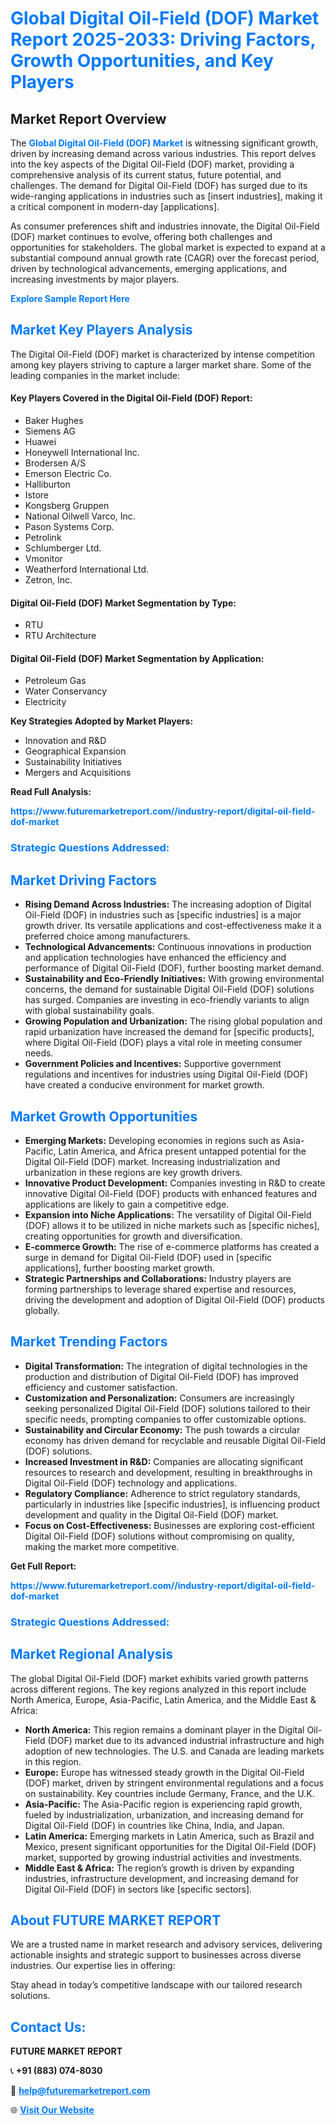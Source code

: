 <h1 style="color: #007BFF;">Global Digital Oil-Field (DOF) Market Report 2025-2033: Driving Factors, Growth Opportunities, and Key Players</h1>

<section id="overview">
<h2>Market Report Overview</h2>
<p>The <a href="https://www.futuremarketreport.com//industry-report/digital-oil-field-dof-market" style="color: #007BFF; text-decoration: none;"><strong>Global Digital Oil-Field (DOF) Market</strong></a> is witnessing significant growth, driven by increasing demand across various industries. This report delves into the key aspects of the Digital Oil-Field (DOF) market, providing a comprehensive analysis of its current status, future potential, and challenges. The demand for Digital Oil-Field (DOF) has surged due to its wide-ranging applications in industries such as [insert industries], making it a critical component in modern-day [applications].</p>
<p>As consumer preferences shift and industries innovate, the Digital Oil-Field (DOF) market continues to evolve, offering both challenges and opportunities for stakeholders. The global market is expected to expand at a substantial compound annual growth rate (CAGR) over the forecast period, driven by technological advancements, emerging applications, and increasing investments by major players.</p>
</section>

<section id="overview">
<p><a href="https://www.futuremarketreport.com//request-sample/reportId=87167" style="color: #007BFF; text-decoration: none;"><strong>Explore Sample Report Here</strong></a></p>
</section>

<section id="key-players">
<h2 style="color: #007BFF;">Market Key Players Analysis</h2>
<p>The Digital Oil-Field (DOF) market is characterized by intense competition among key players striving to capture a larger market share. Some of the leading companies in the market include:</p>
<h4>Key Players Covered in the Digital Oil-Field (DOF) Report:</h4>
<ul><li>Baker Hughes</li><li>Siemens AG</li><li>Huawei</li><li>Honeywell International Inc.</li><li>Brodersen A/S</li><li>Emerson Electric Co.</li><li>Halliburton</li><li>Istore</li><li>Kongsberg Gruppen</li><li>National Oilwell Varco, Inc.</li><li>Pason Systems Corp.</li><li>Petrolink</li><li>Schlumberger Ltd.</li><li>Vmonitor</li><li>Weatherford International Ltd.</li><li>Zetron, Inc.</li></ul>
<h4>Digital Oil-Field (DOF) Market Segmentation by Type:</h4>
<ul><li>RTU</li><li>RTU Architecture</li></ul>

<h4>Digital Oil-Field (DOF) Market Segmentation by Application:</h4>
<ul><li>Petroleum Gas</li><li>Water Conservancy</li><li>Electricity</li></ul>
<p><strong>Key Strategies Adopted by Market Players:</strong></p>
<ul>
<li>Innovation and R&D</li>
<li>Geographical Expansion</li>
<li>Sustainability Initiatives</li>
<li>Mergers and Acquisitions</li>
</ul>
</section>

<section>
<p><strong>Read Full Analysis: </strong></p><a href="https://www.futuremarketreport.com//industry-report/digital-oil-field-dof-market" style="color: #007BFF; text-decoration: none;"><strong>https://www.futuremarketreport.com//industry-report/digital-oil-field-dof-market</strong></a>
<h3 style="color: #007BFF;">Strategic Questions Addressed:</h3>
</section>

<section id="driving-factors">
<h2 style="color: #007BFF;">Market Driving Factors</h2>
<ul>
<li><strong>Rising Demand Across Industries:</strong> The increasing adoption of Digital Oil-Field (DOF) in industries such as [specific industries] is a major growth driver. Its versatile applications and cost-effectiveness make it a preferred choice among manufacturers.</li>
<li><strong>Technological Advancements:</strong> Continuous innovations in production and application technologies have enhanced the efficiency and performance of Digital Oil-Field (DOF), further boosting market demand.</li>
<li><strong>Sustainability and Eco-Friendly Initiatives:</strong> With growing environmental concerns, the demand for sustainable Digital Oil-Field (DOF) solutions has surged. Companies are investing in eco-friendly variants to align with global sustainability goals.</li>
<li><strong>Growing Population and Urbanization:</strong> The rising global population and rapid urbanization have increased the demand for [specific products], where Digital Oil-Field (DOF) plays a vital role in meeting consumer needs.</li>
<li><strong>Government Policies and Incentives:</strong> Supportive government regulations and incentives for industries using Digital Oil-Field (DOF) have created a conducive environment for market growth.</li>
</ul>
</section>

<section id="growth-opportunities">
<h2 style="color: #007BFF;">Market Growth Opportunities</h2>
<ul>
<li><strong>Emerging Markets:</strong> Developing economies in regions such as Asia-Pacific, Latin America, and Africa present untapped potential for the Digital Oil-Field (DOF) market. Increasing industrialization and urbanization in these regions are key growth drivers.</li>
<li><strong>Innovative Product Development:</strong> Companies investing in R&D to create innovative Digital Oil-Field (DOF) products with enhanced features and applications are likely to gain a competitive edge.</li>
<li><strong>Expansion into Niche Applications:</strong> The versatility of Digital Oil-Field (DOF) allows it to be utilized in niche markets such as [specific niches], creating opportunities for growth and diversification.</li>
<li><strong>E-commerce Growth:</strong> The rise of e-commerce platforms has created a surge in demand for Digital Oil-Field (DOF) used in [specific applications], further boosting market growth.</li>
<li><strong>Strategic Partnerships and Collaborations:</strong> Industry players are forming partnerships to leverage shared expertise and resources, driving the development and adoption of Digital Oil-Field (DOF) products globally.</li>
</ul>
</section>

<section id="trending-factors">
<h2 style="color: #007BFF;">Market Trending Factors</h2>
<ul>
<li><strong>Digital Transformation:</strong> The integration of digital technologies in the production and distribution of Digital Oil-Field (DOF) has improved efficiency and customer satisfaction.</li>
<li><strong>Customization and Personalization:</strong> Consumers are increasingly seeking personalized Digital Oil-Field (DOF) solutions tailored to their specific needs, prompting companies to offer customizable options.</li>
<li><strong>Sustainability and Circular Economy:</strong> The push towards a circular economy has driven demand for recyclable and reusable Digital Oil-Field (DOF) solutions.</li>
<li><strong>Increased Investment in R&D:</strong> Companies are allocating significant resources to research and development, resulting in breakthroughs in Digital Oil-Field (DOF) technology and applications.</li>
<li><strong>Regulatory Compliance:</strong> Adherence to strict regulatory standards, particularly in industries like [specific industries], is influencing product development and quality in the Digital Oil-Field (DOF) market.</li>
<li><strong>Focus on Cost-Effectiveness:</strong> Businesses are exploring cost-efficient Digital Oil-Field (DOF) solutions without compromising on quality, making the market more competitive.</li>
</ul>
</section>

<section>
<p><strong>Get Full Report: </strong></p><a href="https://www.futuremarketreport.com//industry-report/digital-oil-field-dof-market" style="color: #007BFF; text-decoration: none;"><strong>https://www.futuremarketreport.com//industry-report/digital-oil-field-dof-market</strong></a>
<h3 style="color: #007BFF;">Strategic Questions Addressed:</h3>
</section>


<section id="regional-analysis">
<h2 style="color: #007BFF;">Market Regional Analysis</h2>
<p>The global Digital Oil-Field (DOF) market exhibits varied growth patterns across different regions. The key regions analyzed in this report include North America, Europe, Asia-Pacific, Latin America, and the Middle East & Africa:</p>
<ul>
<li><strong>North America:</strong> This region remains a dominant player in the Digital Oil-Field (DOF) market due to its advanced industrial infrastructure and high adoption of new technologies. The U.S. and Canada are leading markets in this region.</li>
<li><strong>Europe:</strong> Europe has witnessed steady growth in the Digital Oil-Field (DOF) market, driven by stringent environmental regulations and a focus on sustainability. Key countries include Germany, France, and the U.K.</li>
<li><strong>Asia-Pacific:</strong> The Asia-Pacific region is experiencing rapid growth, fueled by industrialization, urbanization, and increasing demand for Digital Oil-Field (DOF) in countries like China, India, and Japan.</li>
<li><strong>Latin America:</strong> Emerging markets in Latin America, such as Brazil and Mexico, present significant opportunities for the Digital Oil-Field (DOF) market, supported by growing industrial activities and investments.</li>
<li><strong>Middle East & Africa:</strong> The region’s growth is driven by expanding industries, infrastructure development, and increasing demand for Digital Oil-Field (DOF) in sectors like [specific sectors].</li>
</ul>
</section>

<footer>
<h2 style="color: #007BFF;">About FUTURE MARKET REPORT</h2>
<p>We are a trusted name in market research and advisory services, delivering actionable insights and strategic support to businesses across diverse industries. Our expertise lies in offering:</p>

<p>Stay ahead in today’s competitive landscape with our tailored research solutions.</p>

<h2 style="color: #007BFF;">Contact Us:</h2>
<p><strong>FUTURE MARKET REPORT</strong></p>
<p>📞 <strong>+91 (883) 074-8030</strong></p>
<p>📧 <strong><a href="mailto:help@futuremarketreport.com" style="color: #007BFF;">help@futuremarketreport.com</a></strong></p>
<p>🌐 <strong><a href="https://www.futuremarketreport.com/" style="color: #007BFF;">Visit Our Website</a></strong></p>
</footer>